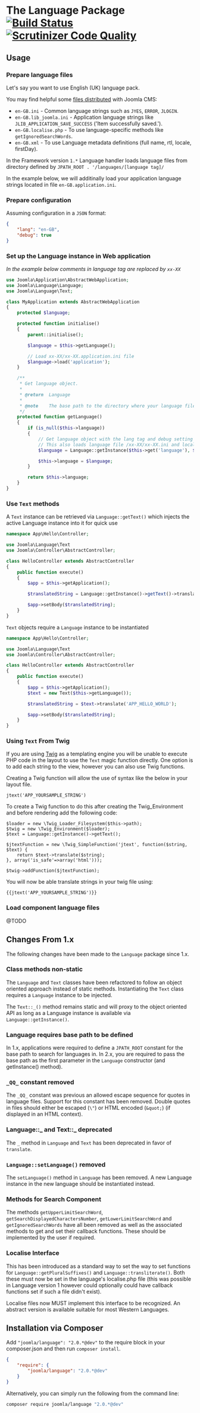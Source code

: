 # The Language Package [![Build Status](https://travis-ci.org/joomla-framework/language.png?branch=master)](https://travis-ci.org/joomla-framework/language) [![Scrutinizer Code Quality](https://scrutinizer-ci.com/g/joomla-framework/language/badges/quality-score.png?b=2.0-dev)](https://scrutinizer-ci.com/g/joomla-framework/language/?branch=2.0-dev)

## Usage


### Prepare language files

Let's say you want to use English (UK) language pack.

You may find helpful some [files distributed](https://github.com/joomla/joomla-cms/tree/master/language/en-GB) with Joomla CMS:

- `en-GB.ini` - Common language strings such as `JYES`, `ERROR`, `JLOGIN`.
- `en-GB.lib_joomla.ini` - Application language strings like `JLIB_APPLICATION_SAVE_SUCCESS` ('Item successfully saved.').
- `en-GB.localise.php` - To use language-specific methods like `getIgnoredSearchWords`.
- `en-GB.xml` - To use Language metadata definitions (full name, rtl, locale, firstDay).

In the Framework version `1.*` Language handler loads language files from directory defined by `JPATH_ROOT . '/languages/[language tag]/`

In the example below, we will additinally load your application language strings located in file `en-GB.application.ini`.


### Prepare configuration

Assuming configuration in a `JSON` format:

```JSON
{
	"lang": "en-GB",
	"debug": true
}
```

### Set up the Language instance in Web application

_In the example below comments in language tag are replaced by `xx-XX`_

```PHP
use Joomla\Application\AbstractWebApplication;
use Joomla\Language\Language;
use Joomla\Language\Text;

class MyApplication extends AbstractWebApplication
{
	protected $language;

	protected function initialise()
	{
		parent::initialise();

		$language = $this->getLanguage();

		// Load xx-XX/xx-XX.application.ini file
		$language->load('application');
	}

	/**
	 * Get language object.
	 *
	 * @return  Language
	 *
	 * @note    The base path to the directory where your language files are stored must be injected into the Language object
	 */
	protected function getLanguage()
	{
		if (is_null($this->language))
		{
			// Get language object with the lang tag and debug setting in your configuration
			// This also loads language file /xx-XX/xx-XX.ini and localisation methods /xx-XX/xx-XX.localise.php if available
			$language = Language::getInstance($this->get('language'), $basePath, $this->get('debug'));

			$this->language = $language;
		}

		return $this->language;
	}
}

```

### Use `Text` methods

A `Text` instance can be retrieved via `Language::getText()` which injects the active Language instance into it for quick use 

```php
namespace App\Hello\Controller;

use Joomla\Language\Text
use Joomla\Controller\AbstractController;

class HelloController extends AbstractController
{
	public function execute()
	{
		$app = $this->getApplication();

		$translatedString = Language::getInstance()->getText()->translate('APP_HELLO_WORLD');

		$app->setBody($translatedString);
	}
}

```

`Text` objects require a `Language` instance to be instantiated

```php
namespace App\Hello\Controller;

use Joomla\Language\Text
use Joomla\Controller\AbstractController;

class HelloController extends AbstractController
{
	public function execute()
	{
		$app = $this->getApplication();
		$text = new Text($this->getLanguage());

		$translatedString = $text->translate('APP_HELLO_WORLD');

		$app->setBody($translatedString);
	}
}

```

### Using `Text` From Twig ###

If you are using [Twig](http://twig.sensiolabs.org/) as a templating engine you will be unable to execute PHP code in the layout to use the `Text` magic function directly.  One option is to add each string to the view, however you can also use Twig functions.

Creating a Twig function will allow the use of syntax like the below in your layout file.

	jtext('APP_YOURSAMPLE_STRING')

To create a Twig function to do this after creating the Twig_Environment and before rendering add the following code:

	$loader = new \Twig_Loader_Filesystem($this->path);
	$twig = new \Twig_Environment($loader);
	$text = Language::getInstance()->getText();

	$jtextFunction = new \Twig_SimpleFunction('jtext', function($string, $text) {
		return $text->translate($string);
	}, array('is_safe'=>array('html')));

	$twig->addFunction($jtextFunction);

You will now be able translate strings in your twig file using:

	{{jtext('APP_YOURSAMPLE_STRING')}}


### Load component language files

@TODO

## Changes From 1.x

The following changes have been made to the `Language` package since 1.x.

### Class methods non-static

The `Language` and `Text` classes have been refactored to follow an object oriented approach instead of static methods.  Instantiating the `Text` class requires a `Language` instance to be injected.

The `Text::_()` method remains static and will proxy to the object oriented API as long as a Language instance is available via `Language::getInstance()`.

### Language requires base path to be defined

In 1.x, applications were required to define a `JPATH_ROOT` constant for the base path to search for languages in.  In 2.x, you are required to pass the base path as the first parameter in the `Language` constructor (and getInstance() method).

### `_QQ_` constant removed

The `_QQ_` constant was previous an allowed escape sequence for quotes in language files.  Support for this constant has been removed.  Double quotes in files should either be escaped (`\"`) or HTML encoded (`&quot;`) (if displayed in an HTML context).

### Language::_ and Text::_ deprecated

The `_` method in `Language` and `Text` has been deprecated in favor of `translate`.

### `Language::setLanguage()` removed

The `setLanguage()` method in `Language` has been removed.  A new Language instance in the new language should be instantiated instead.

### Methods for Search Component

The methods `getUpperLimitSearchWord`, `getSearchDisplayedCharactersNumber`, `getLowerLimitSearchWord` and `getIgnoredSearchWords` have all been removed as well as the associated methods to get and set their callback functions. These should be implemented by the user if required.

### Localise Interface
This has been introduced as a standard way to set the way to set functions for ```Language::getPluralSuffixes()``` and ```Language::transliterate()```. Both these must now be set in the language's localise.php file (this was possible in Language version 1 however could optionally could have callback functions set if such a file didn't exist).

Localise files now MUST implement this interface to be recognized. An abstract version is available suitable for most Western Languages.

## Installation via Composer

Add `"joomla/language": "2.0.*@dev"` to the require block in your composer.json and then run `composer install`.

```json
{
	"require": {
		"joomla/language": "2.0.*@dev"
	}
}
```

Alternatively, you can simply run the following from the command line:

```sh
composer require joomla/language "2.0.*@dev"
```
